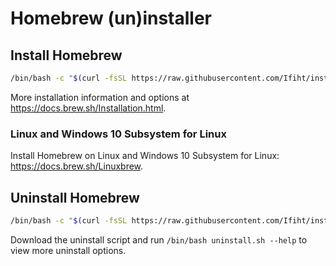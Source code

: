 # Homebrew (un)installer

## Install Homebrew

```bash
/bin/bash -c "$(curl -fsSL https://raw.githubusercontent.com/Ifiht/install/refs/heads/master/install.sh)"
```

More installation information and options at https://docs.brew.sh/Installation.html.

### Linux and Windows 10 Subsystem for Linux

Install Homebrew on Linux and Windows 10 Subsystem for Linux: https://docs.brew.sh/Linuxbrew.

## Uninstall Homebrew

```bash
/bin/bash -c "$(curl -fsSL https://raw.githubusercontent.com/Ifiht/install/refs/heads/master/uninstall.sh)"
```

Download the uninstall script and run `/bin/bash uninstall.sh --help` to view more uninstall options.
